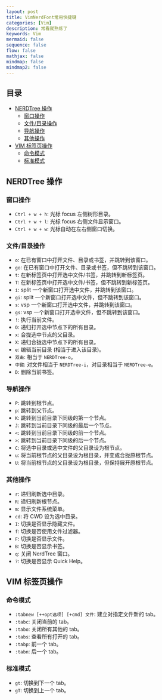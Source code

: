 ```yaml
---
layout: post
title: VimNerdFont常用快捷键
categories: [Vim]
description: 常看就熟练了
keywords: Vim
mermaid: false
sequence: false
flow: false 
mathjax: false
mindmap: false
mindmap2: false
---
```

## 目录

- [NERDTree 操作](#nerdtree-操作)
  - [窗口操作](#窗口操作)
  - [文件/目录操作](#文件目录操作)
  - [导航操作](#导航操作)
  - [其他操作](#其他操作)
- [VIM 标签页操作](#vim-标签页操作)
  - [命令模式](#命令模式)
  - [标准模式](#标准模式)

## NERDTree 操作

### 窗口操作

* `Ctrl + w + h`: 光标 focus 左侧树形目录。
* `Ctrl + w + l`: 光标 focus 右侧文件显示窗口。
* `Ctrl + w + w`: 光标自动在左右侧窗口切换。

### 文件/目录操作

* `o`: 在已有窗口中打开文件、目录或书签，并跳转到该窗口。
* `go`: 在已有窗口中打开文件、目录或书签，但不跳转到该窗口。
* `t`: 在新标签页中打开选中文件/书签，并跳转到新标签页。
* `T`: 在新标签页中打开选中文件/书签，但不跳转到新标签页。
* `i`: split 一个新窗口打开选中文件，并跳转到该窗口。
* `gi`: split 一个新窗口打开选中文件，但不跳转到该窗口。
* `s`: vsp 一个新窗口打开选中文件，并跳转到该窗口。
* `gs`: vsp 一个新窗口打开选中文件，但不跳转到该窗口。
* `!`: 执行当前文件。
* `O`: 递归打开选中节点下的所有目录。
* `x`: 合拢选中节点的父目录。
* `X`: 递归合拢选中节点下的所有目录。
* `e`: 编辑当前目录 (相当于进入该目录)。
* `双击`: 相当于 `NERDTree-o`。
* `中键`: 对文件相当于 `NERDTree-i`，对目录相当于 `NERDTree-e`。
* `D`: 删除当前书签。

### 导航操作

* `P`: 跳转到根节点。
* `p`: 跳转到父节点。
* `K`: 跳转到当前目录下同级的第一个节点。
* `J`: 跳转到当前目录下同级的最后一个节点。
* `<`: 跳转到当前目录下同级的前一个节点。
* `>`: 跳转到当前目录下同级的后一个节点。
* `C`: 将选中目录或选中文件的父目录设为根节点。
* `u`: 将当前根节点的父目录设为根目录，并变成合拢原根节点。
* `U`: 将当前根节点的父目录设为根目录，但保持展开原根节点。

### 其他操作

* `r`: 递归刷新选中目录。
* `R`: 递归刷新根节点。
* `m`: 显示文件系统菜单。
* `cd`: 将 CWD 设为选中目录。
* `I`: 切换是否显示隐藏文件。
* `f`: 切换是否使用文件过滤器。
* `F`: 切换是否显示文件。
* `B`: 切换是否显示书签。
* `q`: 关闭 NerdTree 窗口。
* `?`: 切换是否显示 Quick Help。

## VIM 标签页操作

### 命令模式

* `:tabnew [++opt选项] [+cmd] 文件`: 建立对指定文件新的 tab。
* `:tabc`: 关闭当前的 tab。
* `:tabo`: 关闭所有其他的 tab。
* `:tabs`: 查看所有打开的 tab。
* `:tabp`: 前一个 tab。
* `:tabn`: 后一个 tab。

### 标准模式

* `gt`: 切换到下一个 tab。
* `gT`: 切换到上一个 tab。 
